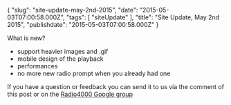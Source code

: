 {
    "slug": "site-update-may-2nd-2015",
    "date": "2015-05-03T07:00:58.000Z",
    "tags": [
        "siteUpdate"
    ],
    "title": "Site Update, May 2nd 2015",
    "publishdate": "2015-05-03T07:00:58.000Z"
}

What is new?

- support heavier images and .gif
- mobile design of the playback
- performances
- no more new radio prompt when you already had one

If you have a question or feedback you can send it to us via the comment
of this post or on the [Radio4000 Google
group](https://groups.google.com/forum/#!forum/radio4000)
